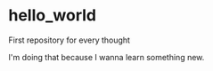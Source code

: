 # hello_world
First repository for every thought

I'm doing that because I wanna learn something new.
